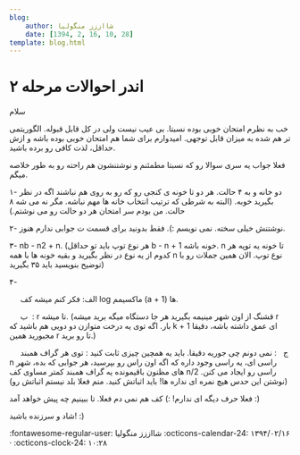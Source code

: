 ```yaml
---
blog:
    author: شااززز منگولیا
    date: [1394, 2, 16, 10, 28]
template: blog.html
---
```

# اندر احوالات مرحله ۲

<div class="cnt">
سلام<p></p>

<p>خب به نظرم امتحان خوبی بوده نسبتا. بی عیب نیست ولی در کل قابل قبوله. الگوریتمی تر هم شده به میزان قابل توجهی. امیدوارم برای شما هم امتحان خوبی بوده باشه و ازش حداقل، لذت کافی رو برده باشید.</p>

<p>فعلا جواب یه سری سوالا رو که نسبتا مطمئنم و نوشتنشون هم راحته رو به طور خلاصه میگم.</p>

<p>۱- دو خانه و به ۴ حالت. هر دو تا خونه ی کنجی رو که رو به روی هم نباشند اگه در نظر بگیرید خوبه. (البته به شرطی که ترتیب انتخاب خانه ها مهم نباشه. مگر نه می شه ۸ حالت. من بودم سر امتحان هر دو حالت رو می نوشتم.)</p>
<p>۲- نوشتنش خیلی سخته. نمی نویسم‌ :). فقط بدونید برای قسمت ت جوابی ندارم هنوز.</p>
<p>۳- nb - n2 + n. (هر نوع توپ باید تو حداقل b - n + 1 خونه باشه. n تا خونه یه توپه هر کدوم از یه نوع در نظر بگیرید و بقیه خونه ها با همه n نوع توپ. الان همین جملات رو با توضیح بنویسید باید ۳۵ بگیرید)</p>
<p>۴-</p>
<p>     الف:‌ فکر کنم میشه کف log ماکسیمم (a + 1) ها.</p>
<p>     ب  ‌: r تا میشه. (قشنگ از اون شهر مینیمه بگیرید هر جا دستگاه میگه برید میشه r بار. اگه توی یه درخت متوازن دو دویی هم باشید که k + 1 ای عمق داشته باشه، دقیقا مجبورید همین r تا رو برید.)</p>
<p>     ج ‌  : نمی دونم چی جوریه دقیقا. باید یه همچین چیزی ثابت کنید : توی هر گراف همبند n راسی ای، یه راسی وجود داره که اگه اون راس رو بپرسید، هر جوابی که بده، شهر های مظنون باقیمونده یه گراف همبند کمتر مساوی کف n/2 راسی رو ایجاد می کنن. (نوشتن این حدس هیچ نمره ای نداره ها! باید اثباتش کنید. منم فعلا بلد نیستم اثباتش رو)</p>

<p>فعلا حرف دیگه ای ندارم! :) کف هم نمی دم فعلا. تا ببینیم چه پیش خواهد آمد :)</p>

<p>شاد و سرزنده باشید! :)</p>
</div>

<div class="blog-info" markdown>
<span class="blog-author">
:fontawesome-regular-user: شااززز منگولیا
</span>
<span class="blog-date">
:octicons-calendar-24: ۱۳۹۴/۰۲/۱۶ · :octicons-clock-24: ۱۰:۲۸
</span>
</div>

